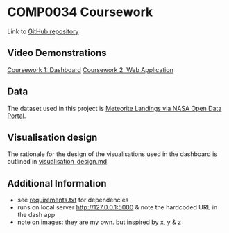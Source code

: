# COMP0034 Coursework

Link to [GitHub repository](https://github.com/ucl-comp0035/comp0034-cw1-i-serenaives)

## Video Demonstrations
[Coursework 1: Dashboard](https://www.youtube.com/watch?v=z-lsMgPTBN8)
[Coursework 2: Web Application]()

## Data
The dataset used in this project is [Meteorite Landings via NASA Open Data Portal](https://data.nasa.gov/Space-Science/Meteorite-Landings/gh4g-9sfh).

## Visualisation design
The rationale for the design of the visualisations used in the dashboard is outlined in [visualisation_design.md](/coursework_1/visualisation%20design/visualisation_design.md).

## Additional Information
- see [requirements.txt](/requirements.txt) for dependencies
- runs on local server http://127.0.0.1:5000 & note the hardcoded URL in the dash app
- note on images: they are my own. but inspired by x, y & z